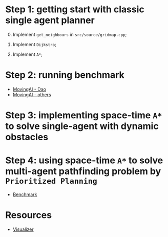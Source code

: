 # Step 1: getting start with classic single agent planner

0. Implement `get_neighbours` in `src/source/gridmap.cpp`;

1. Implement `Dijkstra`;

2. Implement `A*`;

# Step 2: running benchmark

- [MovingAI - Dao](https://movingai.com/benchmarks/dao/index.html)
- [MovingAI - others](https://movingai.com/benchmarks/grids.html)

# Step 3: implementing space-time `A*` to solve single-agent with dynamic obstacles

# Step 4: using space-time `A*` to solve multi-agent pathfinding problem by `Prioritized Planning`

  - [Benchmark](https://movingai.com/benchmarks/mapf/index.html)

# Resources

- [Visualizer](https://github.com/MAPF-Competition/PlanViz)
